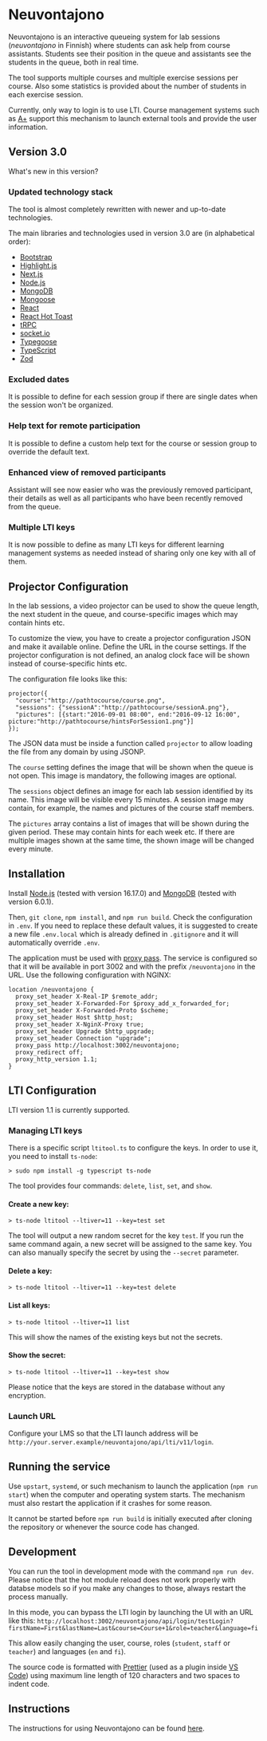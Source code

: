 # Neuvontajono

Neuvontajono is an interactive queueing system for lab sessions (_neuvontajono_ in Finnish) where students can ask
help from course assistants. Students see their position in the queue and assistants see the students in the queue,
both in real time.

The tool supports multiple courses and multiple exercise sessions per course. Also some statistics is provided about
the number of students in each exercise session.

Currently, only way to login is to use LTI. Course management systems such as [A+](https://github.com/apluslms/a-plus)
support this mechanism to launch external tools and provide the user information.

## Version 3.0

What's new in this version?

### Updated technology stack

The tool is almost completely rewritten with newer and up-to-date technologies.

The main libraries and technologies used in version 3.0 are (in alphabetical order):

- [Bootstrap](https://getbootstrap.com/)
- [Highlight.js](https://highlightjs.org/)
- [Next.js](https://nextjs.org/)
- [Node.js](https://nodejs.org/)
- [MongoDB](https://www.mongodb.com/)
- [Mongoose](https://mongoosejs.com/)
- [React](https://reactjs.org/)
- [React Hot Toast](https://react-hot-toast.com/)
- [tRPC](https://trpc.io/)
- [socket.io](https://socket.io/)
- [Typegoose](https://typegoose.github.io/typegoose/)
- [TypeScript](https://www.typescriptlang.org/)
- [Zod](https://zod.dev/)

### Excluded dates

It is possible to define for each session group if there are single dates
when the session won't be organized.

### Help text for remote participation

It is possible to define a custom help text for the course or session group
to override the default text.

### Enhanced view of removed participants

Assistant will see now easier who was the previously removed participant, their details as
well as all participants who have been recently removed from the queue.

### Multiple LTI keys

It is now possible to define as many LTI keys for different learning management systems as needed instead of
sharing only one key with all of them.

## Projector Configuration

In the lab sessions, a video projector can be used to show the queue length, the next student in the queue, and
course-specific images which may contain hints etc.

To customize the view, you have to create a projector configuration JSON and make it available online. Define the
URL in the course settings. If the projector configuration is not defined, an analog clock face will be shown
instead of course-specific hints etc.

The configuration file looks like this:

```
projector({
  "course":"http://pathtocourse/course.png",
  "sessions": {"sessionA":"http://pathtocourse/sessionA.png"},
  "pictures": [{start:"2016-09-01 08:00", end:"2016-09-12 16:00", picture:"http://pathtocourse/hintsForSession1.png"}]
});
```

The JSON data must be inside a function called `projector` to allow loading the file from any domain by using JSONP.

The `course` setting defines the image that will be shown when the queue is not open. This image is mandatory,
the following images are optional.

The `sessions` object defines an image for each lab session identified by its name. This image will be visible every
15 minutes. A session image may contain, for example, the names and pictures of the course staff members.

The `pictures` array contains a list of images that will be shown during the given period. These may contain hints for
each week etc. If there are multiple images shown at the same time, the shown image will be changed every minute.

## Installation

Install [Node.js](https://nodejs.org/en/download/) (tested with version 16.17.0) and
[MongoDB](https://www.mongodb.com/try/download/community) (tested with version 6.0.1).

Then, `git clone`, `npm install`, and `npm run build`. Check the configuration in `.env`. If you need to replace
these default values, it is suggested to create a new file `.env.local` which is already defined in `.gitignore`
and it will automatically override `.env`.

The application must be used with [proxy pass](http://nginx.org/en/docs/http/ngx_http_proxy_module.html). The
service is configured so that it will be available in port 3002 and with the prefix `/neuvontajono` in the URL.
Use the following configuration with NGINX:

```
location /neuvontajono {
  proxy_set_header X-Real-IP $remote_addr;
  proxy_set_header X-Forwarded-For $proxy_add_x_forwarded_for;
  proxy_set_header X-Forwarded-Proto $scheme;
  proxy_set_header Host $http_host;
  proxy_set_header X-NginX-Proxy true;
  proxy_set_header Upgrade $http_upgrade;
  proxy_set_header Connection "upgrade";
  proxy_pass http://localhost:3002/neuvontajono;
  proxy_redirect off;
  proxy_http_version 1.1;
}
```

## LTI Configuration

LTI version 1.1 is currently supported.

### Managing LTI keys

There is a specific script `ltitool.ts` to configure the keys. In order to use it, you need to install `ts-node`:

```
> sudo npm install -g typescript ts-node
```

The tool provides four commands: `delete`, `list`, `set`, and `show`.

#### Create a new key:

```
> ts-node ltitool --ltiver=11 --key=test set
```

The tool will output a new random secret for the key `test`. If you run the same command again, a new secret will
be assigned to the same key. You can also manually specify the secret by using the `--secret` parameter.

#### Delete a key:

```
> ts-node ltitool --ltiver=11 --key=test delete
```

#### List all keys:

```
> ts-node ltitool --ltiver=11 list
```

This will show the names of the existing keys but not the secrets.

#### Show the secret:

```
> ts-node ltitool --ltiver=11 --key=test show
```

Please notice that the keys are stored in the database without any encryption.

### Launch URL

Configure your LMS so that the LTI launch address will be `http://your.server.example/neuvontajono/api/lti/v11/login`.

## Running the service

Use `upstart`, `systemd`, or such mechanism to launch the application (`npm run start`) when the computer and
operating system starts. The mechanism
must also restart the application if it crashes for some reason.

It cannot be started before `npm run build` is initially executed after cloning the repository or whenever the source
code has changed.

## Development

You can run the tool in development mode with the command `npm run dev`. Please notice that the hot module reload does
not work properly with databse models so if you make any changes to those, always restart the process manually.

In this mode, you can bypass the LTI login by launching the UI with an URL like this:
`http://localhost:3002/neuvontajono/api/login/testLogin?firstName=First&lastName=Last&course=Course+1&role=teacher&language=fi`

This allow easily changing the user, course, roles (`student`, `staff` or `teacher`) and languages (`en` and `fi`).

The source code is formatted with [Prettier](https://prettier.io/) (used as a plugin inside [VS Code](https://code.visualstudio.com/))
using maximum line length of 120 characters and two spaces to indent code.

## Instructions

The instructions for using Neuvontajono can be found [here](docs/README.md).

